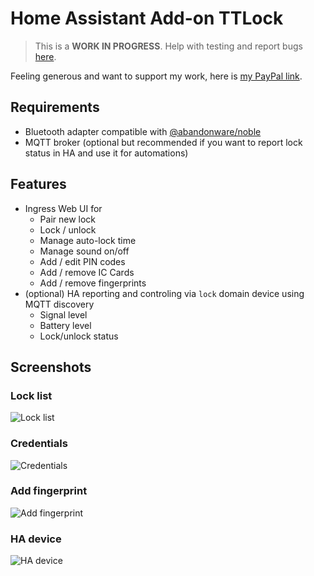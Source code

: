 # Home Assistant Add-on TTLock

> This is a **WORK IN PROGRESS**. Help with testing and report bugs [here](https://github.com/kind3r/hass-addons/issues).

Feeling generous and want to support my work, here is [my PayPal link](https://paypal.me/kind3r).

## Requirements
- Bluetooth adapter compatible with [@abandonware/noble](https://github.com/abandonware/noble)
- MQTT broker (optional but recommended if you want to report lock status in HA and use it for automations)

## Features
- Ingress Web UI for
  - Pair new lock
  - Lock / unlock
  - Manage auto-lock time
  - Manage sound on/off
  - Add / edit PIN codes
  - Add / remove IC Cards
  - Add / remove fingerprints
- (optional) HA reporting and controling via `lock` domain device using MQTT discovery
  - Signal level
  - Battery level
  - Lock/unlock status

## Screenshots

### Lock list  
![Lock list](https://raw.githubusercontent.com/kind3r/hass-addons/master/ttlock-hass-integration/img/frontend1.png)  

### Credentials  
![Credentials](https://raw.githubusercontent.com/kind3r/hass-addons/master/ttlock-hass-integration/img/frontend2.png)  

### Add fingerprint  
![Add fingerprint](https://raw.githubusercontent.com/kind3r/hass-addons/master/ttlock-hass-integration/img/frontend3.png)  

### HA device
![HA device](https://raw.githubusercontent.com/kind3r/hass-addons/master/ttlock-hass-integration/img/ha1.png)  

